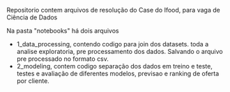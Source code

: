 Repositorio contem arquivos de resolução do Case do Ifood, para vaga de Ciência de Dados

Na pasta "notebooks" há dois arquivos
- 1_data_processing, contendo codigo para join dos datasets.  toda a analise exploratoria, pre processamento dos dados. Salvando o arquivo pre processado no formato csv.
- 2_modeling, contem codigo separação dos dados em treino e teste, testes e avaliação de diferentes modelos, previsao e ranking de oferta por cliente.  
